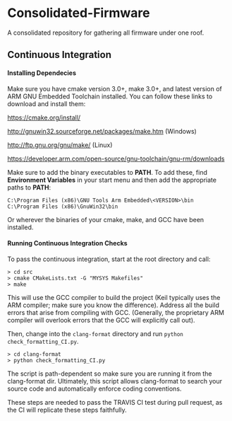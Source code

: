 # Consolidated-Firmware
A consolidated repository for gathering all firmware under one roof. 

## Continuous Integration

#### Installing Dependecies
Make sure you have cmake version 3.0+, make 3.0+, and latest version of ARM GNU Embedded Toolchain installed. You can follow these links to download and install them:

https://cmake.org/install/ 

http://gnuwin32.sourceforge.net/packages/make.htm (Windows)

http://ftp.gnu.org/gnu/make/ (Linux)

https://developer.arm.com/open-source/gnu-toolchain/gnu-rm/downloads

Make sure to add the binary executables to **PATH**. To add these, find **Environment Variables** in your start menu and then add the appropriate paths to **PATH**:

```
C:\Program Files (x86)\GNU Tools Arm Embedded\<VERSION>\bin
C:\Program Files (x86)\GnuWin32\bin
```

Or wherever the binaries of your cmake, make, and GCC have been installed. 

#### Running Continuous Integration Checks
To pass the continuous integration, start at the root directory and call:

```
> cd src
> cmake CMakeLists.txt -G "MYSYS Makefiles"
> make
```

This will use the GCC compiler to build the project (Keil typically uses the ARM compiler; make sure you know the difference). Address all the build errors that arise from compiling with GCC. (Generally, the proprietary ARM compiler will overlook errors that the GCC will explicitly call out).

Then, change into the `clang-format` directory and run `python check_formatting_CI.py`. 

```
> cd clang-format
> python check_formatting_CI.py
```

The script is path-dependent so make sure you are running it from the clang-format dir. Ultimately, this script allows clang-format to search your source code and automatically enforce coding conventions. 

These steps are needed to pass the TRAVIS CI test during pull request, as the CI will replicate these steps faithfully.
